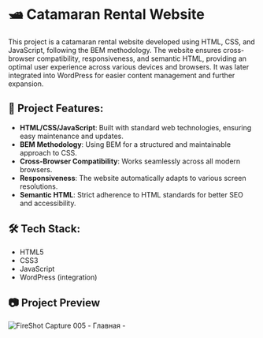 # 🛥 Catamaran Rental Website

This project is a catamaran rental website developed using HTML, CSS, and JavaScript, following the BEM methodology. The website ensures cross-browser compatibility, responsiveness, and semantic HTML, providing an optimal user experience across various devices and browsers. It was later integrated into WordPress for easier content management and further expansion.

## 🎯 Project Features:

- **HTML/CSS/JavaScript**: Built with standard web technologies, ensuring easy maintenance and updates.
- **BEM Methodology**: Using BEM for a structured and maintainable approach to CSS.
- **Cross-Browser Compatibility**: Works seamlessly across all modern browsers.
- **Responsiveness**: The website automatically adapts to various screen resolutions.
- **Semantic HTML**: Strict adherence to HTML standards for better SEO and accessibility.

## 🛠 Tech Stack:
- HTML5
- CSS3
- JavaScript
- WordPress (integration)

## 📷 Project Preview 
![FireShot Capture 005 - Главная - ](https://github.com/user-attachments/assets/62aca109-0ad9-4203-b6a6-ef2704fb4158)
